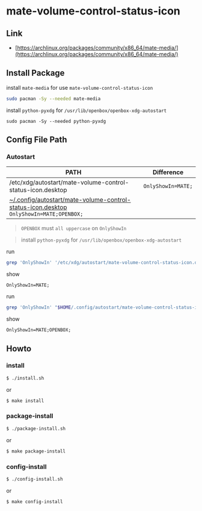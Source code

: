 
# mate-volume-control-status-icon

## Link

* [https://archlinux.org/packages/community/x86_64/mate-media/](https://archlinux.org/packages/community/x86_64/mate-media/)


## Install Package

install `mate-media` for use `mate-volume-control-status-icon`

``` sh
sudo pacman -Sy --needed mate-media
```

install `python-pyxdg` for `/usr/lib/openbox/openbox-xdg-autostart`

```
sudo pacman -Sy --needed python-pyxdg
```

## Config File Path

### Autostart

| PATH | Difference |
| --- | --- |
| /etc/xdg/autostart/mate-volume-control-status-icon.desktop | `OnlyShowIn=MATE;` |
| [~/.config/autostart/mate-volume-control-status-icon.desktop](config/mate-volume-control-status-icon/autostart/mate-volume-control-status-icon.desktop) `OnlyShowIn=MATE;OPENBOX;` |

> `OPENBOX` must `all uppercase` on `OnlyShowIn`

> install `python-pyxdg` for `/usr/lib/openbox/openbox-xdg-autostart`

run

``` sh
grep 'OnlyShowIn' '/etc/xdg/autostart/mate-volume-control-status-icon.desktop'
```

show

```
OnlyShowIn=MATE;
```

run

``` sh
grep 'OnlyShowIn' "$HOME/.config/autostart/mate-volume-control-status-icon.desktop"
```

show

```
OnlyShowIn=MATE;OPENBOX;
```

## Howto


### install

``` sh
$ ./install.sh
```

or

``` sh
$ make install
```


### package-install

``` sh
$ ./package-install.sh
```

or

``` sh
$ make package-install
```


### config-install

``` sh
$ ./config-install.sh
```

or

``` sh
$ make config-install
```
